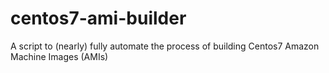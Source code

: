 # centos7-ami-builder
A script to (nearly) fully automate the process of building Centos7 Amazon Machine Images (AMIs)
